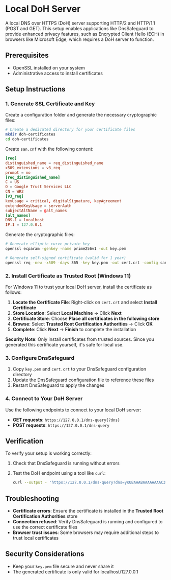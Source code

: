 # Local DoH Server

A local DNS over HTTPS (DoH) server supporting HTTP/2 and HTTP/1.1 (POST and GET). This setup enables applications like DnsSafeguard to provide enhanced privacy features, such as Encrypted Client Hello (ECH) in browsers like Microsoft Edge, which requires a DoH server to function.

## Prerequisites

- OpenSSL installed on your system
- Administrative access to install certificates

## Setup Instructions

### 1. Generate SSL Certificate and Key

Create a configuration folder and generate the necessary cryptographic files:

```bash
# Create a dedicated directory for your certificate files
mkdir doh-certificates
cd doh-certificates
```

Create `san.cnf` with the following content:

```cnf
[req]
distinguished_name = req_distinguished_name
x509_extensions = v3_req
prompt = no
[req_distinguished_name]
C = US
O = Google Trust Services LLC
CN = WR2
[v3_req]
keyUsage = critical, digitalSignature, keyAgreement
extendedKeyUsage = serverAuth
subjectAltName = @alt_names
[alt_names]
DNS.1 = localhost
IP.1 = 127.0.0.1
```

Generate the cryptographic files:

```bash
# Generate elliptic curve private key
openssl ecparam -genkey -name prime256v1 -out key.pem

# Generate self-signed certificate (valid for 1 year)
openssl req -new -x509 -days 365 -key key.pem -out cert.crt -config san.cnf
```

### 2. Install Certificate as Trusted Root (Windows 11)

For Windows 11 to trust your local DoH server, install the certificate as follows:

1. **Locate the Certificate File**: Right-click on `cert.crt` and select **Install Certificate**
2. **Store Location**: Select **Local Machine** → Click **Next**
3. **Certificate Store**: Choose **Place all certificates in the following store**
4. **Browse**: Select **Trusted Root Certification Authorities** → Click **OK**
5. **Complete**: Click **Next** → **Finish** to complete the installation

**Security Note**: Only install certificates from trusted sources. Since you generated this certificate yourself, it's safe for local use.

### 3. Configure DnsSafeguard

1. Copy `key.pem` and `cert.crt` to your DnsSafeguard configuration directory
2. Update the DnsSafeguard configuration file to reference these files
3. Restart DnsSafeguard to apply the changes

### 4. Connect to Your DoH Server

Use the following endpoints to connect to your local DoH server:

- **GET requests**: `https://127.0.0.1/dns-query{?dns}`
- **POST requests**: `https://127.0.0.1/dns-query`

## Verification

To verify your setup is working correctly:

1. Check that DnsSafeguard is running without errors
2. Test the DoH endpoint using a tool like `curl`:

   ```bash
   curl --output - 'https://127.0.0.1/dns-query?dns=yKUBAAABAAAAAAAAC3ZzY29kZS1zeW5jDnRyYWZmaWNtYW5hZ2VyA25ldAAAAQAB'
   ```

## Troubleshooting

- **Certificate errors**: Ensure the certificate is installed in the **Trusted Root Certification Authorities** store
- **Connection refused**: Verify DnsSafeguard is running and configured to use the correct certificate files
- **Browser trust issues**: Some browsers may require additional steps to trust local certificates

## Security Considerations

- Keep your `key.pem` file secure and never share it
- The generated certificate is only valid for localhost/127.0.0.1
